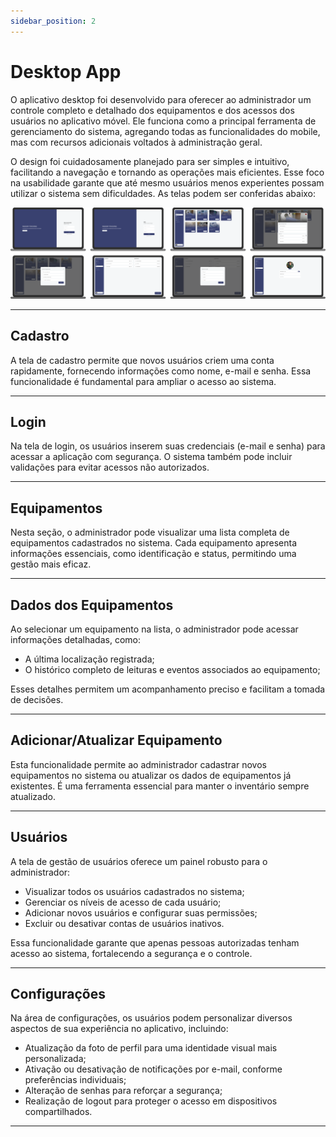 ```yaml
---
sidebar_position: 2
---
```


# Desktop App

O aplicativo desktop foi desenvolvido para oferecer ao administrador um controle completo e detalhado dos equipamentos e dos acessos dos usuários no aplicativo móvel. Ele funciona como a principal ferramenta de gerenciamento do sistema, agregando todas as funcionalidades do mobile, mas com recursos adicionais voltados à administração geral.

O design foi cuidadosamente planejado para ser simples e intuitivo, facilitando a navegação e tornando as operações mais eficientes. Esse foco na usabilidade garante que até mesmo usuários menos experientes possam utilizar o sistema sem dificuldades. As telas podem ser conferidas abaixo:

![Telas da aplicação desktop](/img/desktop.png)

---

## Cadastro

A tela de cadastro permite que novos usuários criem uma conta rapidamente, fornecendo informações como nome, e-mail e senha. Essa funcionalidade é fundamental para ampliar o acesso ao sistema.

---

## Login

Na tela de login, os usuários inserem suas credenciais (e-mail e senha) para acessar a aplicação com segurança. O sistema também pode incluir validações para evitar acessos não autorizados.

---

## Equipamentos

Nesta seção, o administrador pode visualizar uma lista completa de equipamentos cadastrados no sistema. Cada equipamento apresenta informações essenciais, como identificação e status, permitindo uma gestão mais eficaz.

---

## Dados dos Equipamentos

Ao selecionar um equipamento na lista, o administrador pode acessar informações detalhadas, como:

- A última localização registrada;
- O histórico completo de leituras e eventos associados ao equipamento;

Esses detalhes permitem um acompanhamento preciso e facilitam a tomada de decisões.

---

## Adicionar/Atualizar Equipamento

Esta funcionalidade permite ao administrador cadastrar novos equipamentos no sistema ou atualizar os dados de equipamentos já existentes. É uma ferramenta essencial para manter o inventário sempre atualizado.

---

## Usuários

A tela de gestão de usuários oferece um painel robusto para o administrador:

- Visualizar todos os usuários cadastrados no sistema;
- Gerenciar os níveis de acesso de cada usuário;
- Adicionar novos usuários e configurar suas permissões;
- Excluir ou desativar contas de usuários inativos.

Essa funcionalidade garante que apenas pessoas autorizadas tenham acesso ao sistema, fortalecendo a segurança e o controle.

---

## Configurações

Na área de configurações, os usuários podem personalizar diversos aspectos de sua experiência no aplicativo, incluindo:

- Atualização da foto de perfil para uma identidade visual mais personalizada;
- Ativação ou desativação de notificações por e-mail, conforme preferências individuais;
- Alteração de senhas para reforçar a segurança;
- Realização de logout para proteger o acesso em dispositivos compartilhados.

---
